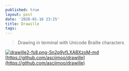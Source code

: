 ```yaml
---
published: true
layout: post
date: '2020-01-16 23:25'
title: Drawille
tags: 
---
```

> Drawing in terminal with Unicode Braille characters

[![drawille2-fs8.png-Sn2p9yfLXABXzoM-md](https://i.imgur.com/NSgyz3pl.png)](https://i.imgur.com/NSgyz3p.png)  
[https://github.com/asciimoo/drawille](https://github.com/asciimoo/drawille)
